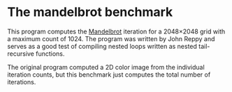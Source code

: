 # The mandelbrot benchmark

This program computes the [Mandelbrot](https://en.wikipedia.org/wiki/Mandelbrot_set)
iteration for a 2048×2048 grid with a maximum count of 1024.  The
program was written by John Reppy and serves as a good test of
compiling nested loops written as nested tail-recursive functions.

The original program computed a 2D color image from the individual
iteration counts, but this benchmark just computes the total number
of iterations.
